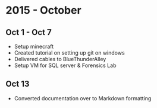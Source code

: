 # 2015 - October

## Oct 1 - Oct 7

*   Setup minecraft
*   Created tutorial on setting up git on windows
*   Delivered cables to BlueThunderAlley
*   Setup VM for SQL server & Forensics Lab

## Oct 13

*   Converted documentation over to Markdown formatting